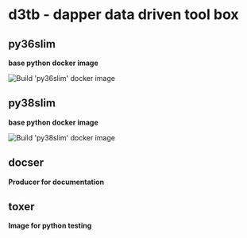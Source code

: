 # d3tb - dapper data driven tool box

## py36slim

**base python docker image**

![Build 'py36slim' docker image](https://github.com/metro-nom/d3tb/workflows/Build%20'py36slim'%20docker%20image/badge.svg?branch=master)

## py38slim

**base python docker image**

![Build 'py38slim' docker image](https://github.com/metro-nom/d3tb/workflows/Build%20'py38slim'%20docker%20image/badge.svg?branch=master)

## docser

**Producer for documentation**

## toxer

**Image for python testing**
